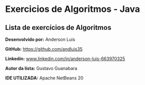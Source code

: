 # Exercicios de Algoritmos - Java
**Lista de exercícios de Algoritmos**
---
**Desenvolvido por:** Anderson Luis

**GitHub:** https://github.com/andluis35

**Linkedin:** www.linkedin.com/in/anderson-luis-663970325

**Autor da lista:** Gustavo Guanabara

**IDE UTILIZADA:** Apache NetBeans 20

